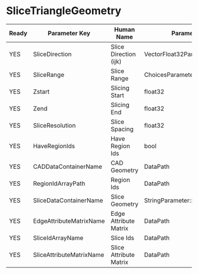 # SliceTriangleGeometry

| Ready | Parameter Key | Human Name | Parameter Type | Parameter Class |
|-------|---------------|------------|-----------------|----------------|
| YES | SliceDirection | Slice Direction (ijk) | VectorFloat32Parameter::ValueType | VectorFloat32Parameter |
| YES | SliceRange | Slice Range | ChoicesParameter::ValueType | ChoicesParameter |
| YES | Zstart | Slicing Start | float32 | Float32Parameter |
| YES | Zend | Slicing End | float32 | Float32Parameter |
| YES | SliceResolution | Slice Spacing | float32 | Float32Parameter |
| YES | HaveRegionIds | Have Region Ids | bool | BoolParameter |
| YES | CADDataContainerName | CAD Geometry | DataPath | DataGroupSelectionParameter |
| YES | RegionIdArrayPath | Region Ids | DataPath | ArraySelectionParameter |
| YES | SliceDataContainerName | Slice Geometry | StringParameter::ValueType | StringParameter |
| YES | EdgeAttributeMatrixName | Edge Attribute Matrix | DataPath | ArrayCreationParameter |
| YES | SliceIdArrayName | Slice Ids | DataPath | ArrayCreationParameter |
| YES | SliceAttributeMatrixName | Slice Attribute Matrix | DataPath | ArrayCreationParameter |
